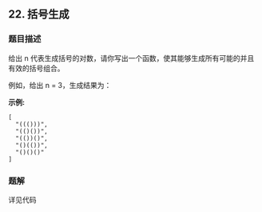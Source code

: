## 22. 括号生成

### 题目描述
给出 n 代表生成括号的对数，请你写出一个函数，使其能够生成所有可能的并且有效的括号组合。

例如，给出 n = 3，生成结果为：

**示例:**

```
[
  "((()))",
  "(()())",
  "(())()",
  "()(())",
  "()()()"
]
```

### 题解

详见代码